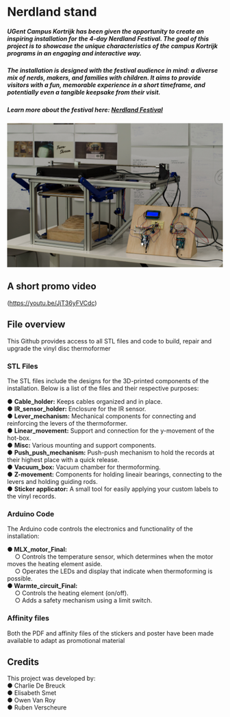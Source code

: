 # Nerdland stand

##### UGent Campus Kortrijk has been given the opportunity to create an inspiring installation for the 4-day Nerdland Festival. The goal of this project is to showcase the unique characteristics of the campus Kortrijk programs in an engaging and interactive way.
##### The installation is designed with the festival audience in mind: a diverse mix of nerds, makers, and families with children. It aims to provide visitors with a fun, memorable experience in a short timeframe, and potentially even a tangible keepsake from their visit.
##### Learn more about the festival here: [Nerdland Festival](https://nerdland.be/)

![Nerdland Thermoformer](https://github.com/RubenVerscheure/Nerdlandstand/blob/main/HQ_Images/Full_machine.jpg?raw=true)

## A short promo video
(https://youtu.be/JjT36yFVCdc)

## File overview
This Github provides access to all STL files and code to build, repair and upgrade the vinyl disc thermoformer

### STL Files
The STL files include the designs for the 3D-printed components of the installation. Below is a list of the files and their respective purposes:

●	**Cable_holder:** Keeps cables organized and in place. <br/>
●	**IR_sensor_holder:** Enclosure for the IR sensor. <br/>
●	**Lever_mechanism:** Mechanical components for connecting and reinforcing the levers of the thermoformer. <br/>
●	**Linear_movement:** Support and connection for the y-movement of the hot-box. <br/>
●	**Misc:** Various mounting and support components. <br/>
●	**Push_push_mechanism:** Push-push mechanism to hold the records at their highest place with a quick release. <br/>
●	**Vacuum_box:** Vacuum chamber for thermoforming. <br/>
●	**Z-movement:** Components for holding lineair bearings, connecting to the levers and holding guiding rods. <br/>
●	**Sticker applicator:** A small tool for easily applying your custom labels to the vinyl records. <br/>

### Arduino Code
The Arduino code controls the electronics and functionality of the installation:

**●	MLX_motor_Final:** <br/>
  &emsp; ○	Controls the temperature sensor, which determines when the motor moves the heating element aside. <br/>
  &emsp; ○	Operates the LEDs and display that indicate when thermoforming is possible. <br/>
**●	Warmte_circuit_Final:** <br/>
  &emsp; ○	Controls the heating element (on/off). <br/>
  &emsp; ○	Adds a safety mechanism using a limit switch. <br/>

### Affinity files
Both the PDF and affinity files of the stickers and poster have been made available to adapt as promotional material

## Credits
This project was developed by: <br/>
●	Charlie De Breuck <br/>
●	Elisabeth Smet <br/>
●	Owen Van Roy <br/>
●	Ruben Verscheure <br/>
